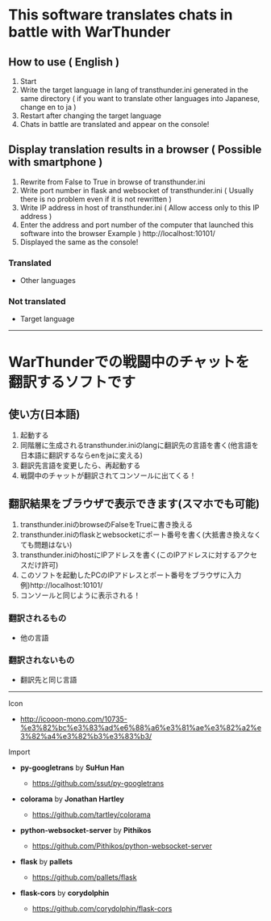 # This software translates chats in battle with WarThunder  
## How to use ( English )  
1. Start
2. Write the target language in lang of transthunder.ini generated in the same directory ( if you want to translate other languages into Japanese, change en to ja )
3. Restart after changing the target language
4. Chats in battle are translated and appear on the console!

## Display translation results in a browser ( Possible with smartphone )
1. Rewrite from False to True in browse of transthunder.ini
2. Write port number in flask and websocket of transthunder.ini ( Usually there is no problem even if it is not rewritten )
3. Write IP address in host of transthunder.ini ( Allow access only to this IP address )
4. Enter the address and port number of the computer that launched this software into the browser
    Example ) http://localhost:10101/
5. Displayed the same as the console!

### Translated
- Other languages

### Not translated
- Target language

---
# WarThunderでの戦闘中のチャットを翻訳するソフトです  
## 使い方(日本語)
1. 起動する
2. 同階層に生成されるtransthunder.iniのlangに翻訳先の言語を書く(他言語を日本語に翻訳するならenをjaに変える)
3. 翻訳先言語を変更したら、再起動する
4. 戦闘中のチャットが翻訳されてコンソールに出てくる！

## 翻訳結果をブラウザで表示できます(スマホでも可能)
1. transthunder.iniのbrowseのFalseをTrueに書き換える
2. transthunder.iniのflaskとwebsocketにポート番号を書く(大抵書き換えなくても問題はない)
3. transthunder.iniのhostにIPアドレスを書く(このIPアドレスに対するアクセスだけ許可)
4. このソフトを起動したPCのIPアドレスとポート番号をブラウザに入力
    例)http://localhost:10101/
5. コンソールと同じように表示される！

### 翻訳されるもの
- 他の言語

### 翻訳されないもの
- 翻訳先と同じ言語

---
Icon
 - http://icooon-mono.com/10735-%e3%82%bc%e3%83%ad%e6%88%a6%e3%81%ae%e3%82%a2%e3%82%a4%e3%82%b3%e3%83%b3/

Import
- **py-googletrans** by **SuHun Han**
  - https://github.com/ssut/py-googletrans

- **colorama** by **Jonathan Hartley**
  - https://github.com/tartley/colorama

- **python-websocket-server** by **Pithikos**
  - https://github.com/Pithikos/python-websocket-server

- **flask** by **pallets**
  - https://github.com/pallets/flask

- **flask-cors** by **corydolphin**
  - https://github.com/corydolphin/flask-cors
